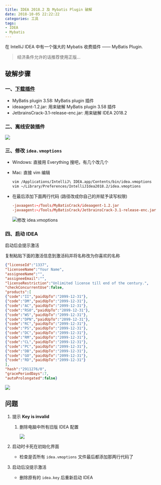 ```yaml
---
title: IDEA 2018.2 及 Mybatis Plugin 破解
date: 2018-10-05 22:22:22
categories: 工具
tags:
- IDEA
- Mybatis
---
```


在 IntelliJ IDEA 中有一个强大的 Mybatis 收费插件 —— MyBatis Plugin.

>经济条件允许的话推荐使用正版...

<!-- more -->

## 破解步骤
### 一、[下载插件](https://github.com/LeeWiHong/WiHongNoteBook/tree/master/JAVA/jar%E5%8C%85)

- MyBatis plugin 3.58: MyBatis plugin 插件
- ideaagent-1.2.jar: 用来破解 MyBatis plugin 3.58 插件
- JetbrainsCrack-3.1-release-enc.jar: 用来破解 IDEA 2018.2

### 二、离线安装插件

![](http://wx2.sinaimg.cn/large/a6e9cb00ly1fxdgznqhyuj21c40u01h6.jpg)

### 三、修改 `idea.vmoptions`

- Windows: 直接用 Everything 搜吧，有几个改几个
- Mac: 直接 vim 编辑

    ```bash
    vim /Applications/IntelliJ\ IDEA.app/Contents/bin/idea.vmoptions
    vim ~/Library/Preferences/IntelliJIdea2018.2/idea.vmoptions
    ```
- 在最后添加下面两行代码 (路径改成你自己的并赋予读写权限)

    ```conf
    -javaagent:~/Tools/MyBatisCrack/ideaagent-1.2.jar
    -javaagent:~/Tools/MyBatisCrack/JetbrainsCrack-3.1-release-enc.jar
    ```
    ![修改 idea.vmoptions](http://wx2.sinaimg.cn/large/a6e9cb00ly1fxdbf013orj20ru0jqadk.jpg)

### 四、启动 IDEA

启动后会提示激活

复制粘贴下面的激活信息到激活码并将名称改为你喜欢的名称

```json
{"licenseId":"1337",
"licenseeName":"Your Name",
"assigneeName":"",
"assigneeEmail":"",
"licenseRestriction":"Unlimited license till end of the century.",
"checkConcurrentUse":false,
"products":[
{"code":"II","paidUpTo":"2099-12-31"},
{"code":"DM","paidUpTo":"2099-12-31"},
{"code":"AC","paidUpTo":"2099-12-31"},
{"code":"RS0","paidUpTo":"2099-12-31"},
{"code":"WS","paidUpTo":"2099-12-31"},
{"code":"DPN","paidUpTo":"2099-12-31"},
{"code":"RC","paidUpTo":"2099-12-31"},
{"code":"PS","paidUpTo":"2099-12-31"},
{"code":"DC","paidUpTo":"2099-12-31"},
{"code":"RM","paidUpTo":"2099-12-31"},
{"code":"CL","paidUpTo":"2099-12-31"},
{"code":"PC","paidUpTo":"2099-12-31"},
{"code":"DB","paidUpTo":"2099-12-31"},
{"code":"GO","paidUpTo":"2099-12-31"},
{"code":"RD","paidUpTo":"2099-12-31"}
],
"hash":"2911276/0",
"gracePeriodDays":7,
"autoProlongated":false}
```
![](http://wx4.sinaimg.cn/large/a6e9cb00ly1fxdgpbd4hij20rs0o9470.jpg)

## 问题

1. 提示 **Key is invalid**
    1. 删除电脑中所有旧版 IDEA 配置

        ![](http://wx1.sinaimg.cn/large/a6e9cb00ly1fxdgvpw8drj20rs0cg7bi.jpg)

1. 启动时卡死在初始化界面
    - 检查是否所有 `idea.vmoptions` 文件最后都添加那两行代码了
2. 启动后没提示激活
    - 删除原有的 `idea.key` 后重新启动 IDEA